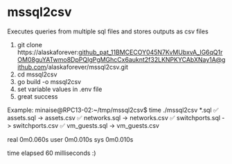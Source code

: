 # mssql2csv
Executes queries from multiple sql files and stores outputs as csv files

1. git clone https://alaskaforever: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@github.com/alaskaforever/mssql2csv.git
2. cd mssql2csv
3. go build -o mssql2csv
4. set variable values in .env file
5. great success

Example:
minaise@RPC13-02:~/tmp/mssql2csv$ time ./mssql2csv *.sql
✅ assets.sql -> assets.csv
✅ networks.sql -> networks.csv
✅ switchports.sql -> switchports.csv
✅ vm_guests.sql -> vm_guests.csv

real    0m0.060s
user    0m0.010s
sys     0m0.010s

time elapsed 60 milliseconds :)

